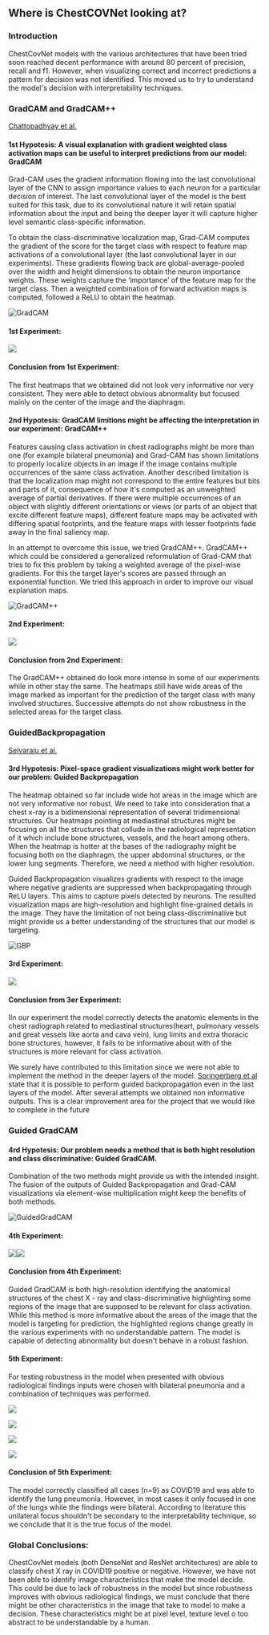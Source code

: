 ## Where is ChestCOVNet looking at?

### Introduction
ChestCovNet models with the various architectures that have been tried soon reached decent performance with around 80 percent of precision, recall and f1. However, when visualizing correct and incorrect predictions a pattern for decision was not identified. This moved us to try to understand the model's decision with interpretability techniques. 

### GradCAM and GradCAM++ 
[Chattopadhyay et al.](https://arxiv.org/pdf/1710.11063.pdf)
#### 1st Hypotesis: A visual explanation with gradient weighted class activation maps can be useful to interpret predictions from our model: GradCAM 

Grad-CAM uses the gradient information flowing into the last convolutional layer of the CNN to assign importance values to each neuron for a particular decision of interest. The last convolutional layer of the model is the best suited for this task, due to its convolutional nature it will retain spatial information about the input and being the deeper layer it will capture higher level semantic class-specific information. 

To obtain the class-discriminative localization map, Grad-CAM computes the gradient of the score for the target class with respect to feature map activations of a convolutional layer (the last convolutional layer in our experiments). These gradients flowing back are global-average-pooled over the width and height dimensions to obtain the neuron importance weights. These weights capture the ‘importance’ of the feature map for the target class. Then a weighted combination of forward activation maps is computed, followed a ReLU to obtain the heatmap.

![GradCAM](/Interpretability/Images/gradcam.png)

#### 1st Experiment:

![](https://github.com/FastCovNetProject/FastCovNetProject/blob/main/Interpretability/Images/egradCAM.png)

#### Conclusion from 1st Experiment:
The first heatmaps that we obtained did not look very informative nor very consistent. They were able to detect obvious abnormality but focused mainly on the center of the image and the diaphragm.

#### 2nd Hypotesis: GradCAM limitions might be affecting the interpretation in our experiment: GradCAM++
Features causing class activation in chest radiographs might be more than one (for example bilateral pneumonia) and Grad-CAM has shown limitations to properly localize objects in an image if the image contains multiple occurrences of the same class activation. Another described limitation is that the localization map might not correspond to the entire features but bits and parts of it, consequence of how it's computed as an unweighted average of partial derivatives. If there were multiple occurrences of an object with slightly different orientations or views (or parts of an object that excite different feature maps), different feature maps may be activated with differing spatial footprints, and the feature maps with lesser footprints fade away in the final saliency map.

In an attempt to overcome this issue, we tried GradCAM++. GradCAM++ which could be considered a generalized reformulation of Grad-CAM that tries to fix this problem by taking a weighted average of the pixel-wise gradients. For this the target layer's scores are passed through an exponential function. We tried this approach in order to improve our visual explanation maps.


![GradCAM++](https://github.com/FastCovNetProject/FastCovNetProject/blob/main/Interpretability/Images/gradcam%2B%2B.JPG)

#### 2nd Experiment: 

![](https://github.com/FastCovNetProject/FastCovNetProject/blob/main/Interpretability/Images/eGradCAM%20y%20%2B%2B.PNG)

#### Conclusion from 2nd Experiment:
The GradCAM++ obtained do look more intense in some of our experiments while in other stay the same. The heatmaps still have wide areas of the image marked as important for the prediction of the target class with many involved structures. Successive attempts do not show robustness in the selected areas for the target class.

### GuidedBackpropagation 
[Selvaraju et al.](https://ramprs.github.io/static/docs/IJCV_Grad-CAM.pdf)
#### 3rd Hypotesis: Pixel-space gradient visualizations might work better for our problem: Guided Backpropagation 
The heatmap obtained so far include wide hot areas in the image which are not very informative nor robust. We need to take into consideration that a chest x-ray is a bidimensional representation of several tridimensional structures. Our heatmaps pointing at mediastinal structures might be focusing on all the structures that collude in the radiological representation of it which include bone structures, vessels, and the heart among others. When the heatmap is hotter at the bases of the radiography might be focusing both on the diaphragm, the upper abdominal structures, or the lower lung segments. Therefore, we need a method with higher resolution.

Guided Backpropagation visualizes gradients with respect to the image where negative gradients are suppressed when backpropagating through ReLU layers. This aims to capture pixels detected by neurons. The resulted visualization maps are high-resolution and highlight fine-grained details in the image. They have the limitation of not being class-discriminative but might provide us a better understanding of the structures that our model is targeting.


![GBP](https://github.com/FastCovNetProject/FastCovNetProject/blob/main/Interpretability/Images/gbp.JPG)

#### 3rd Experiment:

![](https://github.com/FastCovNetProject/FastCovNetProject/blob/main/Interpretability/Images/eGBp.PNG)

#### Conclusion from 3er Experiment:
IIn our experiment the model correctly detects the anatomic elements in the chest radiograph related to mediastinal structures(heart, pulmonary vessels and great vessels like aorta and cava vein), lung limits and extra thoracic bone structures, however, it fails to be informative about with of the structures is more relevant for class activation.

We surely have contributed to this limitation since we were not able to implement the method in the deeper layers of the model. [Springerberg et al](https://arxiv.org/pdf/1412.6806.pdf) state that it is possible to perform guided backpropagation even in the last layers of the model. After several attempts we obtained non informative outputs. This is a clear improvement area for the project that we would like to complete in the future

### Guided GradCAM
#### 4rd Hypotesis: Our problem needs a method that is both hight resolution and class discriminative: Guided GradCAM. 
Combination of the two methods might provide us with the intended insight. The fusion of the outputs of Guided Backpropagation and Grad-CAM visualizations via element-wise multiplication might keep the benefits of both methods. 

![GuidedGradCAM](https://github.com/FastCovNetProject/FastCovNetProject/blob/main/Interpretability/Images/gradcam%20y%20guidedbp.png)

#### 4th Experiment:

![](https://github.com/FastCovNetProject/FastCovNetProject/blob/main/Interpretability/Images/eGgradcam1.jpg)![](https://github.com/FastCovNetProject/FastCovNetProject/blob/main/Interpretability/Images/eGgradcam2.png
)

#### Conclusion from 4th Experiment:
Guided GradCAM is both high-resolution identifying the anatomical structures of the chest X - ray and class-discriminative highlighting some regions of the image that are supposed to be relevant for class activation. While this method is more informative about the areas of the image that the model is targeting for prediction, the highlighted regions change greatly in the various experiments with no understandable pattern. The model is capable of detecting abnormality but doesn't behave in a robust fashion. 

#### 5th Experiment:

For testing robustness in the model when presented with obvious radiological findings inputs were chosen with bilateral pneumonia and a combination of techniques was performed. 

![](https://github.com/FastCovNetProject/FastCovNetProject/blob/main/Interpretability/Images/neumonia1.jpg)


![](https://github.com/FastCovNetProject/FastCovNetProject/blob/main/Interpretability/Images/neumonia2.jpg)


![](https://github.com/FastCovNetProject/FastCovNetProject/blob/main/Interpretability/Images/neumonia7.png)


![](https://github.com/FastCovNetProject/FastCovNetProject/blob/main/Interpretability/Images/pneumonia%204.png)

#### Conclusion of 5th Experiment:

The model correctly classified all cases (n=9) as COVID19 and was able to identify the lung pneumonia. However, in most cases it only focused in one of the lungs while the findings were bilateral. According to literature this unilateral focus shouldn't be secondary to the interpretability technique, so we conclude that it is the true focus of the model. 

### Global Conclusions:

ChestCovNet models (both DenseNet and ResNet architectures) are able to classify chest X ray in COVID19 positive or negative. However, we have not been able to identify image characteristics that make the model decide. This could be due to lack of robustness in the model but since robustness improves with obvious radiological findings, we must conclude that there might be other characteristics in the image that take to model to make a decision. These characteristics might be at pixel level, texture level o too abstract to be understandable by a human.
